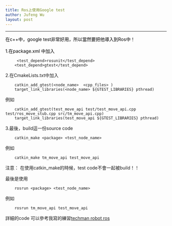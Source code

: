 ```yaml
---
title: Ros上使用Google test
author: Jufeng Wu
layout: post
---
```


----------------------
<font color="black">
在c++中，google test非常好用，所以當然要把他導入到Ros中！<br /><br />
1.在package.xml 中加入
</font>

```
	 <test_depend>rosunit</test_depend>
  	<test_depend>gtest</test_depend>
```
 2.在CmakeLists.txt中加入
```
 	catkin_add_gtest(<node_name>  <cpp_files> )
	target_link_libraries(<node_name> ${GTEST_LIBRARIES} pthread)
```
 例如
```
 	catkin_add_gtest(test_move_api test/test_move_api.cpp test/ros_move_stub.cpp src/tm_move_api.cpp)
	target_link_libraries(test_move_api ${GTEST_LIBRARIES} pthread) 
```

3.最後，build這一份source code
```
	catkin_make <package> <test_node_name>
```

例如

```
	catkin_make tm_move_api test_move_api
```

注意：
在使用catkin_make的時候，test code不會一起被build！！

最後是使用
```
	rosrun <package> <test_node_name>
```	
例如
```	
	rosrun tm_move_api test_move_api
```	
詳細的code 可以參考我寫的練習[techman robot ros](https://github.com/JuFengWu/techman_robot_ros) 
